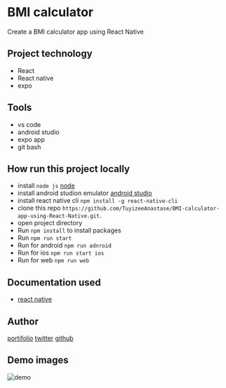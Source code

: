 # BMI calculator
Create a BMI calculator app using React Native

## Project technology
*  React
*  React native
*  expo

## Tools
* vs code
* android studio
* expo app
* git bash
 
 ## How run this project locally
 * install `node js` [node](https://nodejs.org/en/)
 * install android studion emulator [android studio](https://developer.android.com/studio)
 * install react native cli `npm install -g react-native-cli`
 * clone this repo `https://github.com/TuyizeeAnastase/BMI-calculator-app-using-React-Native.git`.
 * open project directory
 * Run `npm install` to install packages
 * Run `npm run start`  
 * Run for android `npm run adnroid`
 * Run for ios `npm run start ios`
 * Run for web `npm run web`  

## Documentation used
* [react native](https://reactnative.dev/)

## Author
 [portifolio](https://dynamic-cupcake-a269d9.netlify.app/)
 [twitter](https://twitter.com/tuyizereanasta3)
 [github](https://github.com/TuyizeeAnastase/)
 
## Demo images
 ![demo](https://res.cloudinary.com/duhetxdbs/image/upload/v1678880536/app_sv8swg.jpg)

